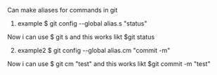 
Can make aliases for commands in git 


1. example
$ git config --global alias.s "status"

Now i can use $ git s
and this works likt $git status

2. example2 
$ git config --global alias.cm "commit -m"

Now i can use $ git cm "test"
and this works likt $git commit -m "test"



